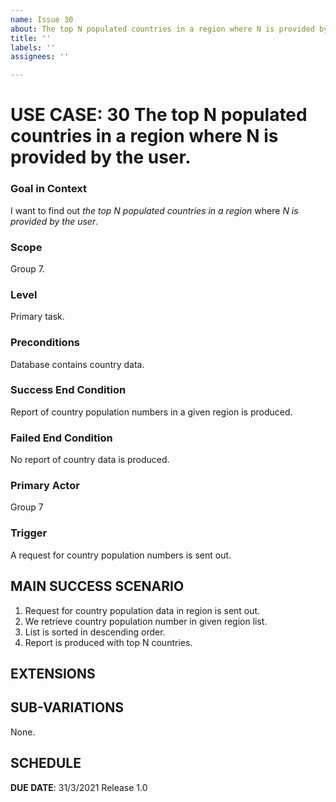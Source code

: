 ```yaml
---
name: Issue 30
about: The top N populated countries in a region where N is provided by the user.
title: ''
labels: ''
assignees: ''

---
```


# USE CASE: 30 The top N populated countries in a region where N is provided by the user.

### Goal in Context

I want to find out *the top N populated countries in a region* where *N is provided by the user*.

### Scope

Group 7.

### Level

Primary task.

### Preconditions

Database contains country data.

### Success End Condition

Report of country population numbers in a given region is produced.

### Failed End Condition

No report of country data is produced.

### Primary Actor

Group 7

### Trigger

A request for country population numbers is sent out.

## MAIN SUCCESS SCENARIO

1. Request for country population data in region is sent out.
2. We retrieve country population number in given region list.
3. List is sorted in descending order.
4. Report is produced with top N countries.

## EXTENSIONS

## SUB-VARIATIONS

None.

## SCHEDULE

**DUE DATE**: 31/3/2021 Release 1.0

